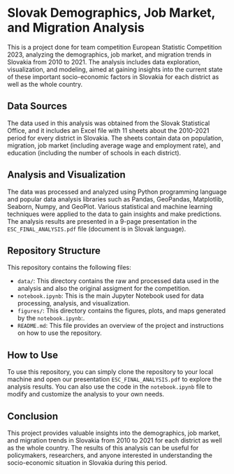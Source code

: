 # Slovak Demographics, Job Market, and Migration Analysis

This is a project done for team competition European Statistic Competition 2023, analyzing the demographics, job market, and migration trends in Slovakia from 2010 to 2021. The analysis includes data exploration, visualization, and modeling, aimed at gaining insights into the current state of these important socio-economic factors in Slovakia for each district as well as the whole country.

## Data Sources

The data used in this analysis was obtained from the Slovak Statistical Office, and it includes an Excel file with 11 sheets about the 2010-2021 period for every district in Slovakia. The sheets contain data on population, migration, job market (including average wage and employment rate), and education (including the number of schools in each district).

## Analysis and Visualization

The data was processed and analyzed using Python programming language and popular data analysis libraries such as Pandas, GeoPandas, Matplotlib, Seaborn, Numpy, and GeoPlot. Various statistical and machine learning techniques were applied to the data to gain insights and make predictions. The analysis results are presented in a 9-page presentation in the `ESC_FINAL_ANALYSIS.pdf` file (document is in Slovak language).

## Repository Structure

This repository contains the following files:

* `data/`: This directory contains the raw and processed data used in the analysis and also the original assigment for the competition.
* `notebook.ipynb`: This is the main Jupyter Notebook used for data processing, analysis, and visualization.
* `figures/`: This directory contains the figures, plots, and maps generated by the `notebook.ipynb`:.
* `README.md`: This file provides an overview of the project and instructions on how to use the repository.

## How to Use

To use this repository, you can simply clone the repository to your local machine and open our presentation `ESC_FINAL_ANALYSIS.pdf` to explore the analysis results. You can also use the code in the `notebook.ipynb` file to modify and customize the analysis to your own needs.

## Conclusion

This project provides valuable insights into the demographics, job market, and migration trends in Slovakia from 2010 to 2021 for each district as well as the whole country. The results of this analysis can be useful for policymakers, researchers, and anyone interested in understanding the socio-economic situation in Slovakia during this period.
